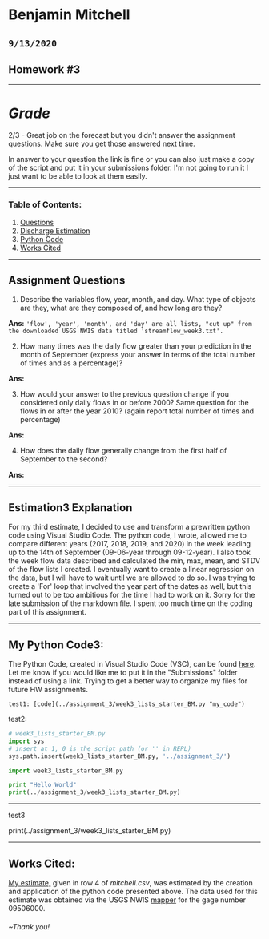 # Benjamin Mitchell
## `9/13/2020`
## Homework #3

___
# ***Grade***

2/3 - Great job on the forecast but you didn't answer the assignment questions. Make sure you get those answered next time.

In answer to your question the link is fine or you can also just make a copy of the script and put it in your submissions folder. I'm not going to run it I just want to be able to look at them easily.

___
### Table of Contents:
1. [ Questions](#qns)
2. [ Discharge Estimation](#est)
3. [ Python Code](#cod)
4. [ Works Cited](#cit)

___
<a name="qns"></a>
## Assignment Questions

1. Describe the variables flow, year, month, and day. What type of objects are they, what are they composed of, and how long are they?

**Ans:**
`'flow', 'year', 'month', and 'day' are all lists, "cut up" from the downloaded USGS NWIS data titled 'streamflow_week3.txt'.
`

2. How many times was the daily flow greater than your prediction in the month of September (express your answer in terms of the total number of times and as a percentage)?

**Ans:**
`
`

3. How would your answer to the previous question change if you considered only daily flows in or before 2000? Same question for the flows in or after the year 2010? (again report total number of times and percentage)

**Ans:**
`
`

4. How does the daily flow generally change from the first half of September to the second?

**Ans:**
`
`

___
<a name="est"></a>
## Estimation3 Explanation

For my third estimate, I decided to use and transform a prewritten python code using Visual Studio Code.  The python code, I wrote, allowed me to compare different years (2017, 2018, 2019, and 2020) in the week leading up to the 14th of September (09-06-year through 09-12-year).  I also took the week flow data described and calculated the min, max, mean, and STDV of the flow lists I created.  I eventually want to create a linear regression on the data, but I will have to wait until we are allowed to do so.  I was trying to create a 'For' loop that involved the year part of the dates as well, but this turned out to be too ambitious for the time I had to work on it.  Sorry for the late submission of the markdown file.  I spent too much time on the coding part of this assignment.

___
<a name="cod"></a>
## My Python Code3:

The Python Code, created in Visual Studio Code (VSC), can be found [here](https://github.com/HAS-Tools-Fall2020/homework-Bensketball/blob/master/assignment_3/week3_lists_starter_BM.py).  Let me know if you would like me to put it in the "Submissions" folder instead of using a link.  Trying to get a better way to organize my files for future HW assignments.


    test1: [code](../assignment_3/week3_lists_starter_BM.py "my_code")

test2:
```python
# week3_lists_starter_BM.py
import sys
# insert at 1, 0 is the script path (or '' in REPL)
sys.path.insert(week3_lists_starter_BM.py, '../assignment_3/')

import week3_lists_starter_BM.py

print "Hello World"
print(../assignment_3/week3_lists_starter_BM.py)
```

___
test3

<p>
print(../assignment_3/week3_lists_starter_BM.py)
</code></p>

___
<a name="cit"></a>
## Works Cited:

[My estimate,](https://github.com/HAS-Tools-Fall2020/forecasting/blob/master/forecast_entries/mitchell.csv) given in row 4 of *mitchell.csv*, was estimated by the creation and application of the python code presented above.  The data used for this estimate was obtained via the USGS NWIS [mapper](https://maps.waterdata.usgs.gov/mapper/) for the gage number 09506000.
###### ~Thank you!
